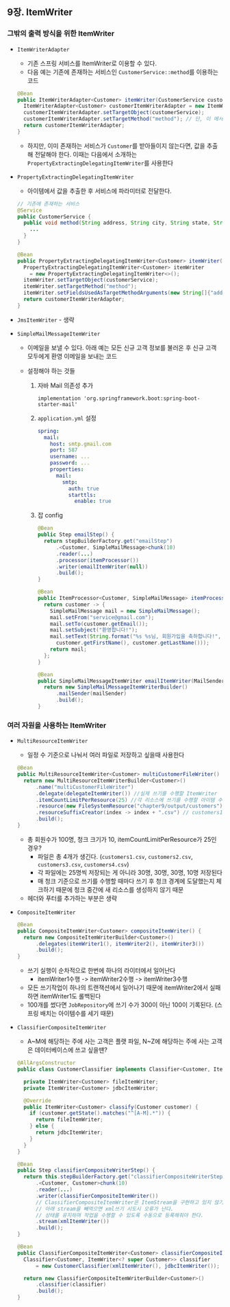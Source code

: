 ## 9장. ItemWriter

### 그밖의 출력 방식을 위한 ItemWriter

- `ItemWriterAdapter`

  - 기존 스프링 서비스를 ItemWriter로 이용할 수 있다.
  - 다음 예는 기존에 존재하는 서비스인 `CustomerService::method`를 이용하는 코드

  ```java
  @Bean
  public ItemWriterAdapter<Customer> itemWriter(CustomerService customerService) {
    ItemWriterAdapter<Customer> customerItemWriterAdapter = new ItemWriterAdapter<>();
    customerItemWriterAdapter.setTargetObject(customerService);
    customerItemWriterAdapter.setTargetMethod("method"); // 단, 이 메서드는 인자로 Customer 하나만 받아야 한다
    return customerItemWriterAdapter;
  }
  ```

  - 하지만, 이미 존재하는 서비스가 `Customer`를 받아들이지 않는다면, 값을 추출해 전달해야 한다. 이때는 다음에서 소개하는 `PropertyExtractingDelegatingItemWriter`를 사용한다

- `PropertyExtractingDelegatingItemWriter`

  - 아이템에서 값을 추출한 후 서비스에 파라미터로 전달한다.

  ```java
  // 기존에 존재하는 서비스
  @Service
  public CustomerService {
    public void method(String address, String city, String state, String zip) {
      ...
    }
  }
  ```

  ```java
  @Bean
  public PropertyExtractingDelegatingItemWriter<Customer> itemWriter(CustomerService customerService) {
    PropertyExtractingDelegatingItemWriter<Customer> itemWriter 
      = new PropertyExtractingDelegatingItemWriter<>();
    itemWriter.setTargetObject(customerService);
    itemWriter.setTargetMethod("method");
    itemWriter.setFieldsUsedAsTargetMethodArguments(new String[]{"address", "city", "state", "zip"});
    return customerItemWriterAdapter;
  }
  ```

- `JmsItemWriter` - 생략

- `SimpleMailMessageItemWriter`

  - 이메일을 보낼 수 있다. 아래 예는 모든 신규 고객 정보를 불러온 후 신규 고객 모두에게 환영 이메일을 보내는 코드

  - 설정해야 하는 것들

    1. 자바 Mail 의존성 추가 

       `implementation 'org.springframework.boot:spring-boot-starter-mail'`

    2. `application.yml` 설정

       ```yaml
       spring:
         mail:
           host: smtp.gmail.com
           port: 587
           username: ...
           password: ...
           properties:
             mail:
               smtp:
                 auth: true
                 starttls:
                   enable: true
       ```

    3. 잡 config

       ```java
       @Bean
       public Step emailStep() {
         return stepBuilderFactory.get("emailStep")
             .<Customer, SimpleMailMessage>chunk(10)
             .reader(...)
             .processor(itemProcessor())
             .writer(emailItemWriter(null))
             .build();
       }
       
       @Bean
       public ItemProcessor<Customer, SimpleMailMessage> itemProcessor() {
         return customer -> {
           SimpleMailMessage mail = new SimpleMailMessage();
           mail.setFrom("service@gmail.com");
           mail.setTo(customer.getEmail());
           mail.setSubject("환영합니다!");
           mail.setText(String.format("%s %s님, 회원가입을 축하합니다!", 
             customer.getFirstName(), customer.getLastName()));
           return mail;
         };
       }
       
       @Bean
       public SimpleMailMessageItemWriter emailItemWriter(MailSender mailSender) {
         return new SimpleMailMessageItemWriterBuilder()
             .mailSender(mailSender)
             .build();
       }
       ```

### 여러 자원을 사용하는 ItemWriter

- `MultiResourceItemWriter`

  - 일정 수 기준으로 나눠서 여러 파일로 저장하고 싶을때 사용한다

  ```java
  @Bean
  public MultiResourceItemWriter<Customer> multiCustomerFileWriter() {
    return new MultiResourceItemWriterBuilder<Customer>()
        .name("multiCustomerFileWriter")
        .delegate(delegateItemWriter()) //실제 쓰기를 수행할 ItemWriter
        .itemCountLimitPerResource(25) //각 리소스에 쓰기를 수행할 아이템 수 (25개가 넘게 저장될 수도 있다)
        .resource(new FileSystemResource("chapter9/output/customers")) // 저장될 위치(루트 기준)
        .resourceSuffixCreator(index -> index + ".csv") // customers1.csv, customers2.csv... 이렇게 저장됨
        .build();
  }
  ```

  - 총 회원수가 100명, 청크 크기가 10, itemCountLimitPerResource가 25인 경우?
    - 파일은 총 4개가 생긴다. (`customers1.csv`, `customers2.csv`, `customers3.csv`, `customers4.csv`)
    - 각 파일에는 25명씩 저장되는 게 아니라 30명, 30명, 30명, 10명 저장된다
    - 매 청크 기준으로 쓰기를 수행할 때마다 쓰기 후 청크 경계에 도달했는지 체크하기 때문에 청크 중간에 새 리소스를 생성하지 않기 때문
  - 헤더와 푸터를 추가하는 부분은 생략

- `CompositeItemWriter`

  ```java
  @Bean
  public CompositeItemWriter<Customer> compositeItemWriter() {
    return new CompositeItemWriterBuilder<Customer>()
        .delegates(itemWriter1(), itemWriter2(), itemWriter3())
        .build();
  }
  ```

  - 쓰기 실행이 순차적으로 한번에 하나의 라이터에서 일어난다
    - itemWriter1수행 -> itemWriter2수행 -> itemWriter3수행
  - 모든 쓰기작업이 하나의 트랜잭션에서 일어나기 때문에 itemWriter2에서 실패하면 itemWriter1도 롤백된다
  - 100개를 썼다면 `JobRepository`에 쓰기 수가 300이 아닌 100이 기록된다.  (스프링 배치는 아이템수를 세기 때문)

- `ClassifierCompositeItemWriter`

  - A~M에 해당하는 주에 사는 고객은 플랫 파일, N~Z에 해당하는 주에 사는 고객은 데이터베이스에 쓰고 싶을땐?

  ```java
  @AllArgsConstructor
  public class CustomerClassifier implements Classifier<Customer, ItemWriter<? super Customer>> {
  
    private ItemWriter<Customer> fileItemWriter;
    private ItemWriter<Customer> jdbcItemWriter;
  
    @Override
    public ItemWriter<Customer> classify(Customer customer) {
      if (customer.getState().matches("^[A-M].*")) {
        return fileItemWriter;
      } else {
        return jdbcItemWriter;
      }
    }
  }
  ```

  ```java
  @Bean
  public Step classifierCompositeWriterStep() {
    return this.stepBuilderFactory.get("classifierCompositeWriterStep")
        .<Customer, Customer>chunk(10)
        .reader(...)
        .writer(classifierCompositeItemWriter())
        // ClassifierCompositeItemWriter은 ItemStream을 구현하고 있지 않기 때문에
        // 아래 stream을 빼먹으면 xml쓰기 시도시 오류가 난다.
        // 상태를 유지하며 작업을 수행할 수 있도록 수동으로 등록해줘야 한다.
        .stream(xmlItemWriter())
        .build();
  }
  
  @Bean
  public ClassifierCompositeItemWriter<Customer> classifierCompositeItemWriter() {
    Classifier<Customer, ItemWriter<? super Customer>> classifier
        = new CustomerClassifier(xmlItemWriter(), jdbcItemWriter());
  
    return new ClassifierCompositeItemWriterBuilder<Customer>()
        .classifier(classifier)
        .build();
  }
  ```

